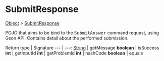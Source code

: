 
# SubmitResponse

[Object]() > [SubmitResponse](nullfr/faylixe/googlecodejam/client/webservice/SubmitResponse.md)


<p>POJO that aims to be bind to the <tt>SubmitAnswer</tt>
 command request, using Gson API. Contains detail about
 the performed submission.</p>

Return type | Signature
--- | ---:
[String]() | getMessage
**boolean** | isSuccess
**int** | getInputId
**int** | getProblemId
**int** | hashCode
**boolean** | equals
